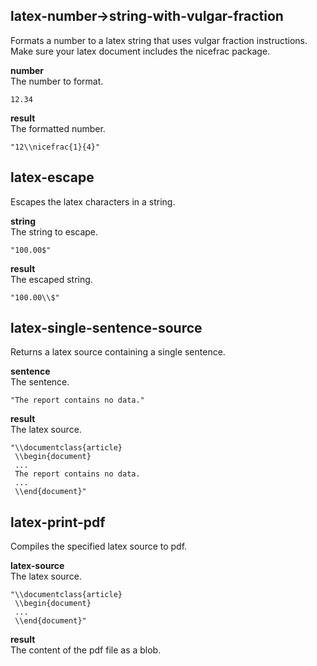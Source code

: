 
latex-number->string-with-vulgar-fraction
-----------------------------------------
Formats a number to a latex string that uses vulgar fraction instructions.  
Make sure your latex document includes the nicefrac package.

__number__  
The number to format.

    12.34

__result__  
The formatted number.

    "12\\nicefrac{1}{4}"

latex-escape
------------
Escapes the latex characters in a string.

__string__  
The string to escape.

    "100.00$"

__result__  
The escaped string.

    "100.00\\$"

latex-single-sentence-source
----------------------------
Returns a latex source containing a single sentence.

__sentence__  
The sentence.

    "The report contains no data."

__result__  
The latex source.

    "\\documentclass{article}
     \\begin{document}
     ...
     The report contains no data.
     ...
     \\end{document}"

latex-print-pdf
---------------
Compiles the specified latex source to pdf.

__latex-source__  
The latex source.

    "\\documentclass{article}
     \\begin{document}
     ...
     \\end{document}"

__result__  
The content of the pdf file as a blob.
